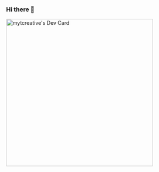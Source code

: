 ### Hi there 👋

<a href="https://app.daily.dev/mytcreative"><img src="https://api.daily.dev/devcards/3ce85c6585444442bad3434195fc6a62.png?r=f65" width="400" alt="mytcreative's Dev Card"/></a>

<!--
**FennellPamela-FS/FennellPamela-FS** is a ✨ _special_ ✨ repository because its `README.md` (this file) appears on your GitHub profile.

Here are some ideas to get you started:

- 🔭 I’m currently working on ...
- 🌱 I’m currently learning ...
- 👯 I’m looking to collaborate on ...
- 🤔 I’m looking for help with ...
- 💬 Ask me about ...
- 📫 How to reach me: ...
- 😄 Pronouns: ...
- ⚡ Fun fact: ...
-->
